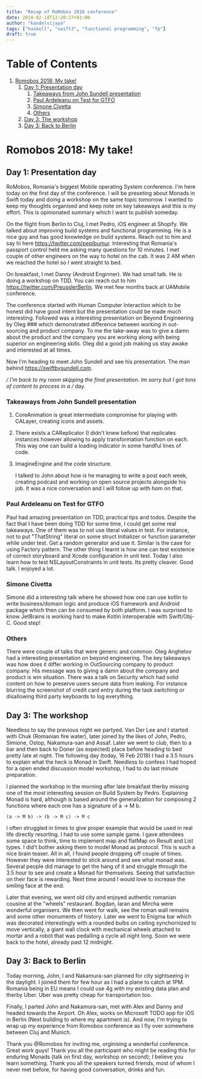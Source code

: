 ```yaml
---
title: "Recap of RoMobos 2018 conference"
date: 2018-02-18T12:20:27+01:00
author: "kandelvijaya"
tags: ["haskell", "swift3", "functional programming", "fp"]
draft: true
---
```


# Table of Contents

1.  [Romobos 2018: My take!](#orgff0627b)
    1.  [Day 1: Presentation day](#orgc79a63a)
        1.  [Takeaways from John Sundell presentation](#org5682cd8)
        2.  [Paul Ardeleanu on Test for GTFO](#org74de003)
        3.  [Simone Civetta](#orgb8c24d5)
        4.  [Others](#org698c72d)
    2.  [Day 3: The workshop](#org8e4f2c2)
    3.  [Day 3: Back to Berlin](#org56a6a70)


<a id="orgff0627b"></a>

# Romobos 2018: My take!


<a id="orgc79a63a"></a>

## Day 1: Presentation day

RoMobos, Romania's biggest Mobile operating System conference. I'm here today on the first day of the 
conference. I will be preseting about Monads in Swift today and doing a workshop on the same topic 
tomorrow. I wanted to keep my thoughts organised and keep note on key takeaways and this is my effort. 
This is opinionated summary which I want to publish someday.

On the flight from Berlin to Cluj, I met Pedro, iOS engineer at Shopify. We talked about improving build 
systems and functional programming. He is a nice guy and has good knowledge 
on build systems. Reach out to him and say hi here <https://twitter.com/pepibumur>. Interesting that Romania's 
passport control held me asking many questions for 10 minutes. I met couple of other engineers on the way 
to hotel on the cab. It was 2 AM when we reached the hotel so I went straight to bed.

On breakfast, I met Danny (Android Enginner). We had small talk. He is doing a workshop on TDD. You can 
reach out to him <https://twitter.com/PreusslerBerlin>. We met few months back at UAMobile conference. 

The conference started with Human Computer Interaction which to be honest did have good intent but the 
presentation could be made much interesting. Followed was a interesting presentation on Beyond Engineering
by Oleg ### which demonstrated difference between working in out-sourcing and product company. To me the 
take-away was to give a damn about the product and the company you are working along with being superior 
on engineering skills. Oleg did a good job making us stay awake and interested at all times. 

Now I'm heading to meet John Sundell and see his presentation. The man behind <https://swiftbysundell.com>. 

*/ I'm back to my room skipping the final presentation. Im sorry but I got tons of content to process in a 
/* day. 


<a id="org5682cd8"></a>

### Takeaways from John Sundell presentation

1.  CoreAnimation is great intermediate compromise for playing with CALayer, creating icons and assets.
2.  There exists a CAReplicator (I didn't knew before) that replicates instances however allowing to 
    apply transformation function on each. This way one can build a loading indicator in some handful 
    lines of code.
3.  ImagineEngine and the code structure.
    
    I talked to John about how is he managing to write a post each week, creating podcast and working 
    on open source projects alongside his job. It was a nice conversation and I will follow up with hom on 
    that.


<a id="org74de003"></a>

### Paul Ardeleanu on Test for GTFO

Paul had amazing presentation on TDD, practical tips and todos. Despite the fact that I have been doing TDD for some 
time, I could get some real takeaways. One of them was to not use literal values in test. For instance, 
not to put "ThatString" literal on some struct Initializer or function parameter while under test. Get 
a random generator and use it. Similar is the case for using Factory pattern. The other thing I learnt 
is how one can test existence of correct storyboard and Xcode configuration in unit test. Today I also 
learn how to test NSLayoutConstraints in unit tests. Its pretty cleaver. Good talk. I enjoyed a lot.


<a id="orgb8c24d5"></a>

### Simone Civetta

Simone did a interesting talk where he showed how one can use kotlin to write business/domain logic and produce 
iOS framework and Android package which then can be consumed by both platform. I was surprised to know 
JetBrains is working hard to make Kotlin interoperable with Swift/Obj-C. Good step! 


<a id="org698c72d"></a>

### Others

There were couple of talks that were generic and common. Oleg Anghelov had a interesting presentation 
on beyond engineering. The key takeaways was how does it differ working in OutSourcing company to 
product company. His message was to giving a damn about the company and product is win situation. 
There was a talk on Security which had solid content on how to preserve users secure data from leaking. 
For instance blurring the screenshot of credit card entry during the task switching or disallowing 
third party keyboards to log everything. 


<a id="org8e4f2c2"></a>

## Day 3: The workshop

Needless to say the previous night we partyed. Van Der Lee and I started with Chuk (Romanian fire water), 
later joined by the likes of John, Pedro, Simione, Ostop, Nakamura-san and Assaf. Later we went to club, 
then to a bar and then back to Doner (as expected) place before heading to bed pretty late at night. The 
following day (today, 16 Feb 2018) I had a 3.5 hours to explain what the heck is Monad in Swift. Needless 
to confess I had hoped for a open ended discussion model workshop, I had to do last minute preparation.  

I planned the workshop in the morning after late breakfast therby missing one of the most interesting 
session on Build System by Pedro. Explaining Monad is hard, although is based around the generalization 
for composing 2 functions where each one has a signature of a -> M b.

    (a -> M b) -> (b -> M c) -> M c

I often struggled in times to give proper example that would be used in real life directly resorting. I had to 
use some sample game. I gave attendees some space to think, time to implement map and flatMap on Result and List types. 
I did't bother asking them to model Monad as protocol. This is such a nice brain teaser. All in all, I found people 
dropping off couple of times. However they were interested to stick around and see what monad was. Several people 
did manage to get the hang of it and struggle through the 3.5 hour to see and create a Monad for themselves. 
Seeing that satisfaction on their face is rewarding. Next time around I would love to increase the smiling face at the end. 

Later that evening, we went old city and enjoyed authentic romanian cousine at the "wheels" restaurant. Bogdan, Iaran
and Mircha were wonderful organisers. We then went for walk, see the roman wall remains and some 
other monuments of history. Later we went to Enigma bar which was decorated interestingly with a rounded bulbs on 
ceiling synchornized to move vertically, a giant wall clock with mechanical wheels attached to mortar and a robot that 
was pedalling a cycle all night long. Soon we were back to the hotel, already past 12 midnight. 


<a id="org56a6a70"></a>

## Day 3: Back to Berlin

Today morning, John, I and Nakamura-san planned for city sightseeing in the daylight. I joined them for few hour 
as I had a plane to catch at 1PM. Romania being in EU means I could use 4g with my existing data plan and therby 
Uber. Uber was pretty cheap for transportation too. 

Finally, I parted John and Nakamura-san, met with Alex and Danny and headed towards the Airport. Oh Alex, works 
on Microsoft TODO app for iOS in Berlin (Next building to where my apartment is). And now, I'm trying to wrap 
up my experience from Romobos conference as I fly over somewhere between Cluj and Munich. 

Thank you @Romobos for inviting me, orginising a wonderful conference. Great work guys! Thank you all the 
participant who might be reading this for enduring Monads (talk on first day, workshop on second); I believe 
you learn something. Thank you all the speakers turned friends, most of whom I never met before, for having good
conversation, drinks and fun.